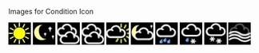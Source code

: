 Images for Condition Icon

<img src="clear_day.jpg">
<img src="clear_night.jpg">
<img src="cloudy.jpg">
<img src="fog.jpg">
<img src="partly_cloudy_day.jpg">
<img src="partly_cloudy_night.jpg">
<img src="rain.jpg">
<img src="sleet.jpg">
<img src="snow.jpg">
<img src="wind.jpg">





